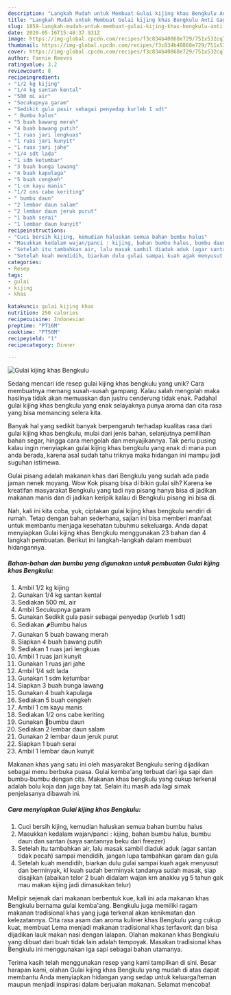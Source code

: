 ```yaml
---
description: "Langkah Mudah untuk Membuat Gulai kijing khas Bengkulu Anti Gagal"
title: "Langkah Mudah untuk Membuat Gulai kijing khas Bengkulu Anti Gagal"
slug: 1859-langkah-mudah-untuk-membuat-gulai-kijing-khas-bengkulu-anti-gagal
date: 2020-05-16T15:48:37.931Z
image: https://img-global.cpcdn.com/recipes/f3c834b40868e729/751x532cq70/gulai-kijing-khas-bengkulu-foto-resep-utama.jpg
thumbnail: https://img-global.cpcdn.com/recipes/f3c834b40868e729/751x532cq70/gulai-kijing-khas-bengkulu-foto-resep-utama.jpg
cover: https://img-global.cpcdn.com/recipes/f3c834b40868e729/751x532cq70/gulai-kijing-khas-bengkulu-foto-resep-utama.jpg
author: Fannie Reeves
ratingvalue: 3.2
reviewcount: 8
recipeingredient:
- "1/2 kg kijing"
- "1/4 kg santan kental"
- "500 mL air"
- "Secukupnya garam"
- "Sedikit gula pasir sebagai penyedap kurleb 1 sdt"
- " Bumbu halus"
- "5 buah bawang merah"
- "4 buah bawang putih"
- "1 ruas jari lengkuas"
- "1 ruas jari kunyit"
- "1 ruas jari jahe"
- "1/4 sdt lada"
- "1 sdm ketumbar"
- "3 buah bunga lawang"
- "4 buah kapulaga"
- "5 buah cengkeh"
- "1 cm kayu manis"
- "1/2 ons cabe keriting"
- " bumbu daun"
- "2 lembar daun salam"
- "2 lembar daun jeruk purut"
- "1 buah serai"
- "1 lembar daun kunyit"
recipeinstructions:
- "Cuci bersih kijing, kemudian haluskan semua bahan bumbu halus"
- "Masukkan kedalam wajan/panci : kijing, bahan bumbu halus, bumbu daun dan santan (saya santannya beku dari freezer)"
- "Setelah itu tambahkan air, lalu masak sambil diaduk aduk (agar santan tidak pecah) sampai mendidih, jangan lupa tambahkan garam dan gula"
- "Setelah kuah mendidih, biarkan dulu gulai sampai kuah agak menyusut dan berminyak, kl kuah sudah berminyak tandanya sudah masak, siap disajikan (abaikan telor 2 buah didalam wajan krn anakku yg 5 tahun gak mau makan kijing jadi dimasukkan telur)"
categories:
- Resep
tags:
- gulai
- kijing
- khas

katakunci: gulai kijing khas 
nutrition: 250 calories
recipecuisine: Indonesian
preptime: "PT16M"
cooktime: "PT50M"
recipeyield: "1"
recipecategory: Dinner

---
```



![Gulai kijing khas Bengkulu](https://img-global.cpcdn.com/recipes/f3c834b40868e729/751x532cq70/gulai-kijing-khas-bengkulu-foto-resep-utama.jpg)

Sedang mencari ide resep gulai kijing khas bengkulu yang unik? Cara membuatnya memang susah-susah gampang. Kalau salah mengolah maka hasilnya tidak akan memuaskan dan justru cenderung tidak enak. Padahal gulai kijing khas bengkulu yang enak selayaknya punya aroma dan cita rasa yang bisa memancing selera kita.

Banyak hal yang sedikit banyak berpengaruh terhadap kualitas rasa dari gulai kijing khas bengkulu, mulai dari jenis bahan, selanjutnya pemilihan bahan segar, hingga cara mengolah dan menyajikannya. Tak perlu pusing kalau ingin menyiapkan gulai kijing khas bengkulu yang enak di mana pun anda berada, karena asal sudah tahu triknya maka hidangan ini mampu jadi suguhan istimewa.

Gulai pisang adalah makanan khas dari Bengkulu yang sudah ada pada jaman nenek moyang. Wow Kok pisang bisa di bikin gulai sih? Karena ke kreatifan masyarakat Bengkulu yang tadi nya pisang hanya bisa di jadikan makanan manis dan di jadikan keripik kalau di Bengkulu pisang ini bisa di.


Nah, kali ini kita coba, yuk, ciptakan gulai kijing khas bengkulu sendiri di rumah. Tetap dengan bahan sederhana, sajian ini bisa memberi manfaat untuk membantu menjaga kesehatan tubuhmu sekeluarga. Anda dapat menyiapkan Gulai kijing khas Bengkulu menggunakan 23 bahan dan 4 langkah pembuatan. Berikut ini langkah-langkah dalam membuat hidangannya.

<!--inarticleads1-->

##### Bahan-bahan dan bumbu yang digunakan untuk pembuatan Gulai kijing khas Bengkulu:

1. Ambil 1/2 kg kijing
1. Gunakan 1/4 kg santan kental
1. Sediakan 500 mL air
1. Ambil Secukupnya garam
1. Gunakan Sedikit gula pasir sebagai penyedap (kurleb 1 sdt)
1. Sediakan  🌶️Bumbu halus
1. Gunakan 5 buah bawang merah
1. Siapkan 4 buah bawang putih
1. Sediakan 1 ruas jari lengkuas
1. Ambil 1 ruas jari kunyit
1. Gunakan 1 ruas jari jahe
1. Ambil 1/4 sdt lada
1. Gunakan 1 sdm ketumbar
1. Siapkan 3 buah bunga lawang
1. Gunakan 4 buah kapulaga
1. Sediakan 5 buah cengkeh
1. Ambil 1 cm kayu manis
1. Sediakan 1/2 ons cabe keriting
1. Gunakan  🥬bumbu daun
1. Sediakan 2 lembar daun salam
1. Gunakan 2 lembar daun jeruk purut
1. Siapkan 1 buah serai
1. Ambil 1 lembar daun kunyit


Makanan khas yang satu ini oleh masyarakat Bengkulu sering dijadikan sebagai menu berbuka puasa. Gulai kemba&#39;ang terbuat dari iga sapi dan bumbu-bumbu dengan cita. Makanan khas bengkulu yang cukup terkenal adalah bolu koja dan juga bay tat. Selain itu masih ada lagi simak penjelasanya dibawah ini. 

<!--inarticleads2-->

##### Cara menyiapkan Gulai kijing khas Bengkulu:

1. Cuci bersih kijing, kemudian haluskan semua bahan bumbu halus
1. Masukkan kedalam wajan/panci : kijing, bahan bumbu halus, bumbu daun dan santan (saya santannya beku dari freezer)
1. Setelah itu tambahkan air, lalu masak sambil diaduk aduk (agar santan tidak pecah) sampai mendidih, jangan lupa tambahkan garam dan gula
1. Setelah kuah mendidih, biarkan dulu gulai sampai kuah agak menyusut dan berminyak, kl kuah sudah berminyak tandanya sudah masak, siap disajikan (abaikan telor 2 buah didalam wajan krn anakku yg 5 tahun gak mau makan kijing jadi dimasukkan telur)


Melipir sejenak dari makanan berbentuk kue, kali ini ada makanan khas Bengkulu bernama gulai kemba&#39;ang. Bengkulu juga memiliki ragam makanan tradisional khas yang juga terkenal akan kenikmatan dan kelezatannya. Cita rasa asam dan aroma kuliner khas Bengkulu yang cukup kuat, membuat Lema menjadi makanan tradisional khas terfavorit dan bisa dijadikan lauk makan nasi dengan lalapan. Olahan makanan khas Bengkulu yang dibuat dari buah tidak lain adalah tempoyak. Masakan tradisional khas Bengkulu ini menggunakan iga sapi sebagai bahan utamanya. 

Terima kasih telah menggunakan resep yang kami tampilkan di sini. Besar harapan kami, olahan Gulai kijing khas Bengkulu yang mudah di atas dapat membantu Anda menyiapkan hidangan yang sedap untuk keluarga/teman maupun menjadi inspirasi dalam berjualan makanan. Selamat mencoba!
